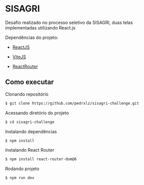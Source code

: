 # SISAGRI

Desafio realizado no processo seletivo da SISAGRI, duas telas implementadas utilizando React.js

Dependências do projeto:

- [ReactJS](https://reactjs.org/)

- [ViteJS](https://vitejs.dev/guide/)

- [ReactRouter](https://reactrouter.com/docs/en/v6/getting-started/overview)

## Como executar

Clonando repositório
```bash
$ git clone https://github.com/pedrxlz/sisagri-challenge.git
```

Acessando diretório do projeto
```bash
$ cd sisagri-challenge
```

Instalando dependências
```bash
$ npm install
```

Instalando React Router
```bash
$ npm install react-router-dom@6
```

Rodando projeto
```bash
$ npm run dev
```
